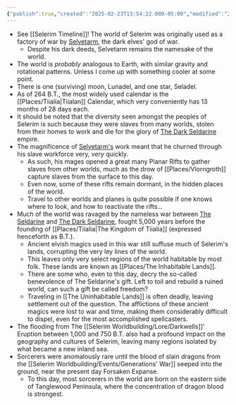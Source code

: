 ```yaml
---
{"publish":true,"created":"2025-02-23T13:54:22.000-05:00","modified":"2025-10-22T17:57:25.200-04:00","published":"2025-10-22T17:57:25.200-04:00","cssclasses":"","Authors":["Jordan Nolte"]}
---
```



- See [[Selerim Timeline]]! The world of Selerim was originally used as a factory of war by [Selvetarm](https://5e.tools/deities.html#selvetarm_drow_mtf), the dark elves' god of war.
	- Despite his dark deeds, Selvetarm remains the namesake of the world.
- The world is *probably* analogous to Earth, with similar gravity and rotational patterns. Unless I come up with something cooler at some point.
- There is one (surviving) moon, Lunadel, and one star, Seladel.
- As of 264 B.T., the most widely used calendar is the [[Places/Tiialia\|Tiialan]] Calendar, which very conveniently has 13 months of 28 days each.
- It should be noted that the diversity seen amongst the peoples of Selerim is such because they were slaves from many worlds, stolen from their homes to work and die for the glory of [The Dark Seldarine](https://5e.tools/tables.html#drow%20deities%20(the%20dark%20seldarine)_mtf) empire.
- The magnificence of [Selvetarm's](https://5e.tools/deities.html#selvetarm_drow_mtf) work meant that he churned through his slave workforce very, *very* quickly. 
	- As such, his mages opened a great many Planar Rifts to gather slaves from other worlds, much as the drow of [[Places/Vlorngroth]] capture slaves from the surface to this day.
	- Even now, some of these rifts remain dormant, in the hidden places of the world.
	- Travel to other worlds and planes is quite possible if one knows where to look, and how to reactivate the rifts...
- Much of the world was ravaged by the nameless war between [The Seldarine](https://5e.tools/tables.html#elf%20deities%20(the%20seldarine)_mtf) and [The Dark Seldarine](https://5e.tools/tables.html#drow%20deities%20(the%20dark%20seldarine)_mtf), fought 5,000 years before the founding of [[Places/Tiialia\|The Kingdom of Tiialia]] (expressed henceforth as B.T.).
	- Ancient elvish magics used in this war still suffuse much of Selerim's lands, corrupting the very ley lines of the world. 
	- This leaves only very select regions of the world habitable by most folk. These lands are known as [[Places/The Inhabitable Lands]].
	- There are some who, even to this day, decry the so-called benevolence of The Seldarine's gift. Left to toil and rebuild a ruined world, can such a gift be called freedom?
	- Traveling in [[The Uninhabitable Lands]] is often deadly, leaving settlement out of the question. The afflictions of these ancient magics were lost to war and time, making them considerably difficult to dispel, even for the most accomplished spellcasters.
- The flooding from The [[Selerim Worldbuilding/Lore/Darkwells]]' Eruption between 1,000 and 750 B.T. also had a profound impact on the geography and cultures of Selerim, leaving many regions isolated by what became a new inland sea.
- Sorcerers were anomalously rare until the blood of slain dragons from the [[Selerim Worldbuilding/Events/Generations' War]] seeped into the ground, near the present day Forsaken Expanse. 
	- To this day, most sorcerers in the world are born on the eastern side of Tanglewood Peninsula, where the concentration of dragon blood is strongest.

